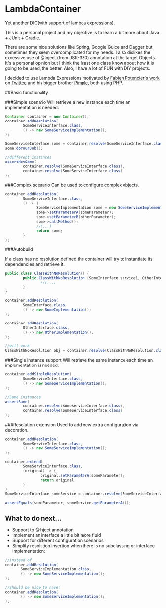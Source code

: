 # LambdaContainer
Yet another DIC(with support of lambda expressions).

This is a personal project and my objective is to learn a bit more about Java + JUnit + Gradle. 

There are some nice solutions like Spring, Google Guice and Dagger but sometimes they seem overcomplicated for my needs. I also dislikes the excessive use of @Inject (from JSR-330) annotation at the target Objects. It's a personal opinion but I think the least one class know about how it is going to be used, the better. Also, I have a lot of FUN with DIY projects.

I decided to use Lambda Expressions motivated by [Fabien Potencier's work](http://fabien.potencier.org/) on [Twittee](http://twittee.org/) and his bigger brother [Pimple](http://pimple.sensiolabs.org/), both using PHP.

##Basic functionality

###Simple scenario
Will retrieve a new instance each time an implementation is needed.

```java
Container container = new Container();
container.addResolution(
        SomeServiceInterface.class,
        () -> new SomeServiceImplementation();
);

SomeServiceInterface some = container.resolve(SomeServiceInterface.class);
some.doYourJob();

//different instances
assertNotSame(
        container.resolve(SomeServiceInterface.class), 
        container.resolve(SomeServiceInterface.class)
);
```

###Complex scenario
Can be used to configure complex objects.

```java
container.addResolution(
        SomeServiceInterface.class,
        () -> {
              SomeServiceImplementation some = new SomeServiceImplementation(c.resolve(OtherInterface.class));
              some->setParameterA(someParameter);
              some->setParameterB(otherParameter);
              some->callMethod();
              //(...)
              return some;
        }
);
```

###Autobuild 

If a class has no resolution defined the container will try to instantiate its dependencies and retrieve it.

```java
public class ClassWithNoResolution() {
        public ClassWithNoResolution (SomeInterface service1, OtherInterface service2) {
                //(...)
        }
}

container.addResolution(
        SomeInterface.class,
        () -> new SomeImplementation();
);

container.addResolution(
        OtherInterface.class,
        () -> new OtherImplementation();
);

//will work
ClassWithNoResolution obj = container.resolve(ClassWithNoResolution.class);

```

###Single instance support 
Will retrieve the same instance each time an implementation is needed.

```java
container.addSingleResolution(
        SomeServiceInterface.class,
        () -> new SomeServiceImplementation();
);

//Same instances
assertSame(
        container.resolve(SomeServiceInterface.class), 
        container.resolve(SomeServiceInterface.class)
);
```
###Resolution extension
Used to add new extra configuration via decoration.

```java
container.addResolution(
        SomeServiceInterface.class,
        () -> new SomeServiceImplementation();
);

container.extend(
        SomeServiceInterface.class,
        (original) -> {
                original.setParameterA(someParameter);
                return original;
        }
)
SomeServiceInterface someService = container.resolve(SomeServiceInterfave.class);

assertEquals(someParameter, someService.getParameterA());
```

## What to do next...

* Support to @Inject annotation
* Implement an interface a little bit more fluid
* Support for different configuration scenarios
* Simplify resolution insertion when there is no subclassing or interface implementation:

 ```java
//instead of 
container.addResolution(
        SomeServiceImplementation.class,
        () -> new SomeServiceImplementation();
);

//Should be nice to have:
container.addResolution(
        () -> new SomeServiceImplementation();
);
 ```
